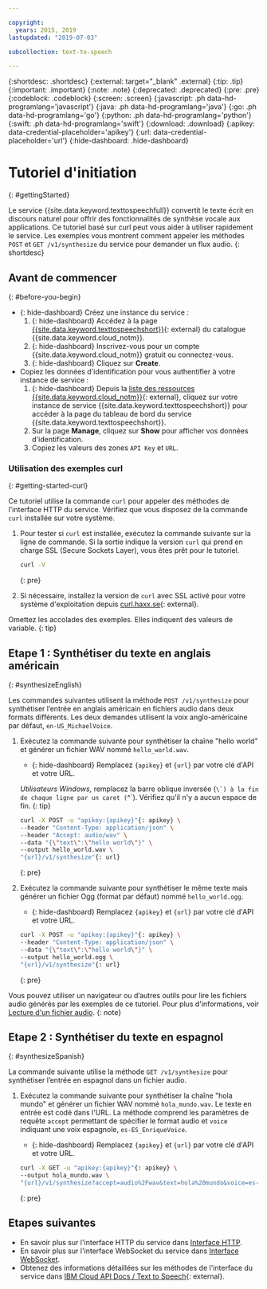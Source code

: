 ```yaml
---

copyright:
  years: 2015, 2019
lastupdated: "2019-07-03"

subcollection: text-to-speech

---
```


{:shortdesc: .shortdesc}
{:external: target="_blank" .external}
{:tip: .tip}
{:important: .important}
{:note: .note}
{:deprecated: .deprecated}
{:pre: .pre}
{:codeblock: .codeblock}
{:screen: .screen}
{:javascript: .ph data-hd-programlang='javascript'}
{:java: .ph data-hd-programlang='java'}
{:go: .ph data-hd-programlang='go'}
{:python: .ph data-hd-programlang='python'}
{:swift: .ph data-hd-programlang='swift'}
{:download: .download}
{:apikey: data-credential-placeholder='apikey'}
{:url: data-credential-placeholder='url'}
{:hide-dashboard: .hide-dashboard}

# Tutoriel d'initiation
{: #gettingStarted}

Le service {{site.data.keyword.texttospeechfull}} convertit le texte écrit en discours naturel pour offrir des fonctionnalités de synthèse vocale aux applications. Ce tutoriel basé sur curl peut vous aider à utiliser rapidement le service. Les exemples vous montrent comment appeler les méthodes `POST` et `GET /v1/synthesize` du service pour demander un flux audio.
{: shortdesc}

## Avant de commencer
{: #before-you-begin}

- {: hide-dashboard}  Créez une instance du service :
    1.  {: hide-dashboard} Accédez à la page [{{site.data.keyword.texttospeechshort}}](https://{DomainName}/catalog/services/text-to-speech){: external} du catalogue {{site.data.keyword.cloud_notm}}.
    1.  {: hide-dashboard} Inscrivez-vous pour un compte {{site.data.keyword.cloud_notm}} gratuit ou connectez-vous.
    1.  {: hide-dashboard} Cliquez sur **Create**.
-   Copiez les données d'identification pour vous authentifier à votre instance de service :
    1.  {: hide-dashboard} Depuis la [liste des ressources {{site.data.keyword.cloud_notm}}](https://{DomainName}/resources){: external}, cliquez sur votre instance de service {{site.data.keyword.texttospeechshort}} pour accéder à la page du tableau de bord du service {{site.data.keyword.texttospeechshort}}.
    1.  Sur la page **Manage**, cliquez sur **Show** pour afficher vos données d'identification.
    1.  Copiez les valeurs des zones `API Key` et `URL`.

### Utilisation des exemples curl
{: #getting-started-curl}

Ce tutoriel utilise la commande `curl` pour appeler des méthodes de l'interface HTTP du service. Vérifiez que vous disposez de la commande `curl` installée sur votre système.

1.  Pour tester si `curl` est installée, exécutez la commande suivante sur la ligne de commande. Si la sortie indique la version `curl` qui prend en charge SSL (Secure Sockets Layer), vous êtes prêt pour le tutoriel.

    ```bash
    curl -V
    ```
    {: pre}

1.  Si nécessaire, installez la version de `curl` avec SSL activé pour votre système d'exploitation depuis [curl.haxx.se](https://curl.haxx.se/){: external}.

Omettez les accolades des exemples. Elles indiquent des valeurs de variable.
{: tip}

## Etape 1 : Synthétiser du texte en anglais américain
{: #synthesizeEnglish}

Les commandes suivantes utilisent la méthode `POST /v1/synthesize` pour synthétiser l’entrée en anglais américain en fichiers audio dans deux formats différents. Les deux demandes utilisent la voix anglo-américaine par défaut, `en-US_MichaelVoice`.

1.  Exécutez la commande suivante pour synthétiser la chaîne "hello world" et générer un fichier WAV nommé `hello_world.wav`.
    -   {: hide-dashboard} Remplacez `{apikey}` et `{url}` par votre clé d'API et votre URL.

    *Utilisateurs Windows,* remplacez la barre oblique inversée (``\`) à la fin de chaque ligne par un caret (``^`). Vérifiez qu'il n'y a aucun espace de fin.
    {: tip}

    ```bash
    curl -X POST -u "apikey:{apikey}"{: apikey} \
    --header "Content-Type: application/json" \
    --header "Accept: audio/wav" \
    --data "{\"text\":\"hello world\"}" \
    --output hello_world.wav \
    "{url}/v1/synthesize"{: url}
    ```
    {: pre}

1.  Exécutez la commande suivante pour synthétiser le même texte mais générer un fichier Ogg (format par défaut) nommé `hello_world.ogg`.
    -   {: hide-dashboard} Remplacez `{apikey}` et `{url}` par votre clé d'API et votre URL.

    ```bash
    curl -X POST -u "apikey:{apikey}"{: apikey} \
    --header "Content-Type: application/json" \
    --data "{\"text\":\"hello world\"}" \
    --output hello_world.ogg \
    "{url}/v1/synthesize"{: url}
    ```
    {: pre}

Vous pouvez utiliser un navigateur ou d’autres outils pour lire les fichiers audio générés par les exemples de ce tutoriel. Pour plus d'informations, voir [Lecture d'un fichier audio](/docs/services/text-to-speech?topic=text-to-speech-audioFormats#formatsPlay).
{: note}

## Etape 2 : Synthétiser du texte en espagnol
{: #synthesizeSpanish}

La commande suivante utilise la méthode `GET /v1/synthesize` pour synthétiser l’entrée en espagnol dans un fichier audio.

1.  Exécutez la commande suivante pour synthétiser la chaîne "hola mundo" et générer un fichier WAV nommé `hola_mundo.wav`. Le texte en entrée est codé dans l'URL. La méthode comprend les paramètres de requête `accept` permettant de spécifier le format audio et `voice` indiquant une voix espagnole, `es-ES_EnriqueVoice`.
    -   {: hide-dashboard} Remplacez `{apikey}` et `{url}` par votre clé d'API et votre URL.

    ```bash
    curl -X GET -u "apikey:{apikey}"{: apikey} \
    --output hola_mundo.wav \
    "{url}/v1/synthesize?accept=audio%2Fwav&text=hola%20mundo&voice=es-ES_EnriqueVoice"{: url}
    ```
    {: pre}

## Etapes suivantes

-   En savoir plus sur l'interface HTTP du service dans [Interface HTTP](/docs/services/text-to-speech?topic=text-to-speech-usingHTTP).
-   En savoir plus sur l'interface WebSocket du service dans [Interface WebSocket](/docs/services/text-to-speech?topic=text-to-speech-usingWebSocket).
-   Obtenez des informations détaillées sur les méthodes de l'interface du service dans [IBM Cloud API Docs / Text to Speech](https://{DomainName}/apidocs/text-to-speech){: external}.
